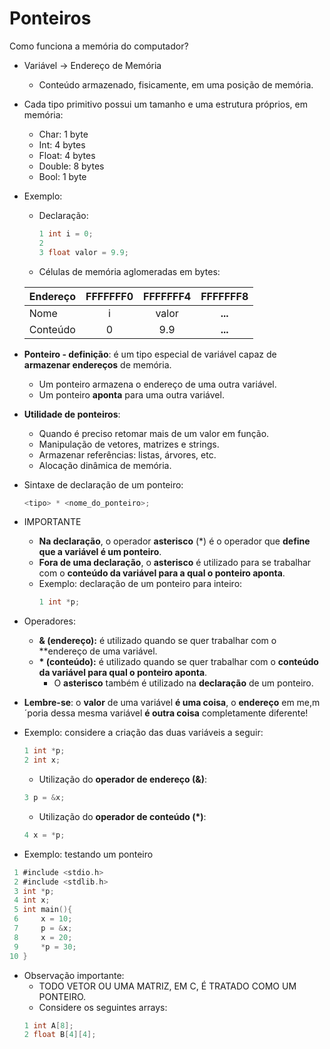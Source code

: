 # Ponteiros
Como funciona a memória do computador?
* Variável -> Endereço de Memória
    * Conteúdo armazenado, fisicamente, em uma posição de memória.
* Cada tipo primitivo possui um tamanho e uma estrutura próprios, em memória:
    * Char: 1 byte
    * Int: 4 bytes
    * Float: 4 bytes
    * Double: 8 bytes
    * Bool: 1 byte

* Exemplo:
    * Declaração:
        ```C
        1 int i = 0;
        2
        3 float valor = 9.9;
        ```
    * Células de memória aglomeradas em bytes:

    | Endereço  | FFFFFFF0 | FFFFFFF4 | FFFFFFF8 |
    |-----------|:--------:| :------: | :------: |
    | Nome      | i        | valor    | **...**  |
    | Conteúdo  | 0        | 9.9      | **...**  |

* **Ponteiro - definição**: é um tipo especial de variável capaz de **armazenar endereços** de memória.
    * Um ponteiro armazena o endereço de uma outra variável.
    * Um ponteiro **aponta** para uma outra variável.
* **Utilidade de ponteiros**:
    * Quando é preciso retomar mais de um valor em função.
    * Manipulação de vetores, matrizes e strings.
    * Armazenar referências: listas, árvores, etc.
    * Alocação dinâmica de memória.
* Sintaxe de declaração de um ponteiro:
    ```C
    <tipo> * <nome_do_ponteiro>;
    ```
* IMPORTANTE
    * **Na declaração**, o operador **asterisco** (*) é o operador que **define que a variável é um ponteiro**.
    * **Fora de uma declaração**, o **asterisco** é utilizado para se trabalhar com o **conteúdo da variável para a qual o ponteiro aponta**.
    * Exemplo: declaração de um ponteiro para inteiro:
        ```C
        1 int *p;
        ```
* Operadores:
    * **& (endereço):** é utilizado quando se quer trabalhar com o **endereço de uma variável.
    * **\* (conteúdo):** é utilizado quando se quer trabalhar com o **conteúdo da variável para qual o ponteiro aponta**.
        * O **asterisco** também é utilizado na **declaração** de um ponteiro.
* **Lembre-se**: o **valor** de uma variável **é uma coisa**, o **endereço** em me,m´poria dessa mesma variável **é outra coisa** completamente diferente!
* Exemplo: considere a criação das duas variáveis a seguir:
    ```C
    1 int *p;
    2 int x;
    ```
    * Utilização do **operador de endereço (&)**:
    ```C
    3 p = &x;
    ```
    * Utilização do **operador de conteúdo (*)**:
    ```C
    4 x = *p;
    ```
* Exemplo: testando um ponteiro
```C
 1 #include <stdio.h>
 2 #include <stdlib.h>
 3 int *p;
 4 int x;
 5 int main(){
 6     x = 10;
 7     p = &x;
 8     x = 20;
 9     *p = 30;
10 }
```
* Observação importante:
    * TODO VETOR OU UMA MATRIZ, EM C, É TRATADO COMO UM PONTEIRO.
    * Considere os seguintes arrays:
    ```C
    1 int A[8];
    2 float B[4][4];
    ```